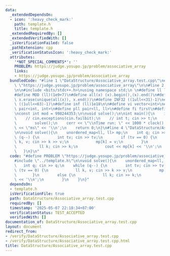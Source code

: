 ```yaml
---
data:
  _extendedDependsOn:
  - icon: ':heavy_check_mark:'
    path: template.h
    title: template.h
  _extendedRequiredBy: []
  _extendedVerifiedWith: []
  _isVerificationFailed: false
  _pathExtension: cpp
  _verificationStatusIcon: ':heavy_check_mark:'
  attributes:
    '*NOT_SPECIAL_COMMENTS*': ''
    PROBLEM: https://judge.yosupo.jp/problem/associative_array
    links:
    - https://judge.yosupo.jp/problem/associative_array
  bundledCode: "#line 1 \"DataStructure/Associative_array.test.cpp\"\n#define PROBLEM\
    \ \"https://judge.yosupo.jp/problem/associative_array\"\n\n#line 2 \"template.h\"\
    \n\n#include <bits/stdc++.h>\nusing namespace std;\n \n#define ll long long\n\
    #define MOD (ll)(1e9+7)\n#define all(x) (x).begin(),(x).end()\n#define unique(x)\
    \ x.erase(unique(all(x)), x.end())\n#define INF32 ((1ull<<31)-1)\n#define INF64\
    \ ((1ull<<63)-1)\n#define inf (ll)1e18\n\n#define vi vector<int>\n#define pii\
    \ pair<int, int>\n#define pll pair<ll, ll>\n#define fi first\n#define se second\n\
    \nconst int mod = 998244353;\n\nvoid solve();\n\nint main(){\n    ios_base::sync_with_stdio(false);cin.tie(NULL);\n\
    \    // cin.exceptions(cin.failbit);\n    // int t; cin >> t;\n    // while(t--)\n\
    \        solve();\n    cerr << \"\\nTime run: \" << 1000 * clock() / CLOCKS_PER_SEC\
    \ << \"ms\" << '\\n';\n    return 0;\n}\n#line 4 \"DataStructure/Associative_array.test.cpp\"\
    \n\nvoid solve(){\n    unordered_map<ll, ll> mp;\n    int q; cin >> q;\n    while\
    \ (q--) {\n        int tv; cin >> tv;\n        if (tv == 0) {\n            ll\
    \ k, v; cin >> k >> v;\n            mp[k] = v;\n        }\n        else {\n  \
    \          ll k; cin >> k;\n            cout << mp[k] << '\\n';\n        }\n \
    \   }\n}\n"
  code: "#define PROBLEM \"https://judge.yosupo.jp/problem/associative_array\"\n\n\
    #include \"../template.h\"\n\nvoid solve(){\n    unordered_map<ll, ll> mp;\n \
    \   int q; cin >> q;\n    while (q--) {\n        int tv; cin >> tv;\n        if\
    \ (tv == 0) {\n            ll k, v; cin >> k >> v;\n            mp[k] = v;\n \
    \       }\n        else {\n            ll k; cin >> k;\n            cout << mp[k]\
    \ << '\\n';\n        }\n    }\n}"
  dependsOn:
  - template.h
  isVerificationFile: true
  path: DataStructure/Associative_array.test.cpp
  requiredBy: []
  timestamp: '2025-05-07 22:18:34+07:00'
  verificationStatus: TEST_ACCEPTED
  verifiedWith: []
documentation_of: DataStructure/Associative_array.test.cpp
layout: document
redirect_from:
- /verify/DataStructure/Associative_array.test.cpp
- /verify/DataStructure/Associative_array.test.cpp.html
title: DataStructure/Associative_array.test.cpp
---
```

